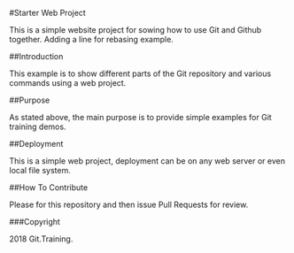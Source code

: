 #Starter Web Project

This is a simple website project for
sowing how to use Git and Github together.  Adding a line for rebasing example.

##Introduction

This example is to show different parts 
of the Git repository and various commands
using a web project.

##Purpose

As stated above, the main purpose is to
provide simple examples for Git training
demos.

##Deployment

This is a simple web project, deployment
can be on any web server or even local
file system.

##How To Contribute

Please for this repository and then issue Pull Requests for review.

###Copyright

2018 Git.Training.